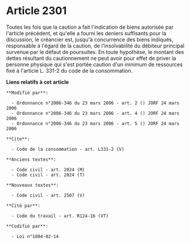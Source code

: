 # Article 2301

Toutes les fois que la caution a fait l'indication de biens autorisée par l'article précédent, et qu'elle a fourni les
deniers suffisants pour la discussion, le créancier est, jusqu'à concurrence des biens indiqués, responsable à l'égard de la
caution, de l'insolvabilité du débiteur principal survenue par le défaut de poursuites. En toute hypothèse, le montant des
dettes résultant du cautionnement ne peut avoir pour effet de priver la personne physique qui s'est portée caution d'un
minimum de ressources fixé à l'article L. 331-2 du code de la consommation.

**Liens relatifs à cet article**

	**Modifié par**:

	  - Ordonnance n°2006-346 du 23 mars 2006 - art. 2 () JORF 24 mars 2006
	  - Ordonnance n°2006-346 du 23 mars 2006 - art. 4 () JORF 24 mars 2006
	  - Ordonnance n°2006-346 du 23 mars 2006 - art. 5 () JORF 24 mars 2006

	**Cite**:

	  - Code de la consommation - art. L331-2 (V)

	**Anciens textes**:

	  - Code civil - art. 2024 (M)
	  - Code civil - art. 2024 (T)

	**Nouveaux textes**:

	  - Code civil - art. 2507 (V)

	**Cité par**:

	  - Code du travail - art. R124-16 (VT)

	**Codifié par**:

	  - Loi n°1804-02-14
